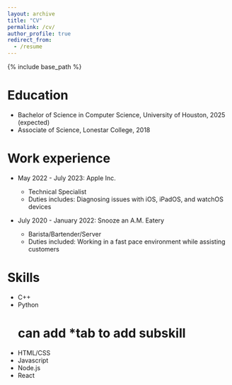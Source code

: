 ```yaml
---
layout: archive
title: "CV"
permalink: /cv/
author_profile: true
redirect_from:
  - /resume
---
```


{% include base_path %}

Education
======
* Bachelor of Science in Computer Science, University of Houston, 2025 (expected)
* Associate of Science, Lonestar College, 2018

Work experience
======
* May 2022 - July 2023: Apple Inc.
  * Technical Specialist
  * Duties includes: Diagnosing issues with iOS, iPadOS, and watchOS devices

* July 2020 - January 2022: Snooze an A.M. Eatery
  * Barista/Bartender/Server
  * Duties included: Working in a fast pace environment while assisting customers

Skills
======
* C++
* Python
  # can add *tab to add subskill
* HTML/CSS
* Javascript
* Node.js
* React


